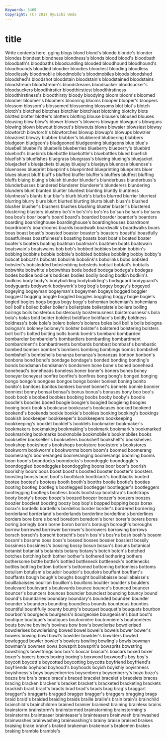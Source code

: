 ```yaml
---
Keywords: 5469 
Copyright: (C) 2017 Ryuichi Ueda
---
```


# title

Write contents here.
gging
blogs blond blond's blonde blonde's blonder blondes blondest blondness blondness's
blonds blood blood's bloodbath bloodbath's bloodbaths bloodcurdling blooded bloodhound bloodhound's
bloodhounds bloodied bloodier bloodies bloodiest blooding bloodless bloodlessly bloodmobile bloodmobile's
bloodmobiles bloods bloodshed bloodshed's bloodshot bloodstain bloodstain's bloodstained bloodstains bloodstream
bloodstream's bloodstreams bloodsucker bloodsucker's bloodsuckers bloodthirstier bloodthirstiest bloodthirstiness bloodthirstiness's bloodthirsty
bloody bloodying bloom bloom's bloomed bloomer bloomer's bloomers blooming blooms
blooper blooper's bloopers blossom blossom's blossomed blossoming blossoms blot blot's
blotch blotch's blotched blotches blotchier blotchiest blotching blotchy blots blotted
blotter blotter's blotters blotting blouse blouse's bloused blouses blousing blow
blow's blower blower's blowers blowgun blowgun's blowguns blowing blown blowout
blowout's blowouts blows blowsier blowsiest blowsy blowtorch blowtorch's blowtorches blowup
blowup's blowups blowzier blowziest blowzy blubber blubber's blubbered blubbering blubbers
bludgeon bludgeon's bludgeoned bludgeoning bludgeons blue blue's bluebell bluebell's bluebells
blueberries blueberry blueberry's bluebird bluebird's bluebirds bluebottle bluebottle's bluebottles blued
bluefish bluefish's bluefishes bluegrass bluegrass's blueing blueing's bluejacket bluejacket's bluejackets
bluejay bluejay's bluejays bluenose bluenose's bluenoses blueprint blueprint's blueprinted blueprinting
blueprints bluer blues bluest bluff bluff's bluffed bluffer bluffer's bluffers
bluffest bluffing bluffs bluing bluing's bluish blunder blunder's blunderbuss blunderbuss's
blunderbusses blundered blunderer blunderer's blunderers blundering blunders blunt blunted blunter
bluntest blunting bluntly bluntness bluntness's blunts blur blur's blurb blurb's
blurbs blurred blurrier blurriest blurring blurry blurs blurt blurted blurting
blurts blush blush's blushed blusher blusher's blushers blushes blushing bluster
bluster's blustered blustering blusters blustery bo's'n bo's'n's bo's'ns bo'sun bo'sun's
bo'suns boa boa's boar boar's board board's boarded boarder boarder's
boarders boarding boardinghouse boardinghouse's boardinghouses boardroom boardroom's boardrooms boards boardwalk
boardwalk's boardwalks boars boas boast boast's boasted boaster boaster's boasters
boastful boastfully boastfulness boastfulness's boasting boasts boat boat's boated boater
boater's boaters boating boatman boatman's boatmen boats boatswain boatswain's boatswains
bob bob's bobbed bobbies bobbin bobbin's bobbing bobbins bobble bobble's
bobbled bobbles bobbling bobby bobby's bobcat bobcat's bobcats bobolink bobolink's
bobolinks bobs bobsled bobsled's bobsledded bobsledding bobsleds bobtail bobtail's bobtails
bobwhite bobwhite's bobwhites bode boded bodega bodega's bodegas bodes bodice
bodice's bodices bodies bodily boding bodkin bodkin's bodkins body body's
bodybuilding bodybuilding's bodyguard bodyguard's bodyguards bodywork bodywork's bog bog's bogey
bogey's bogeyed bogeying bogeyman bogeyman's bogeymen bogeys bogged boggier boggiest
bogging boggle boggled boggles boggling boggy bogie bogie's bogied bogies
bogs bogus bogy bogy's bohemian bohemian's bohemians boil boil's boiled
boiler boiler's boilerplate boilerplate's boilers boiling boilings boils boisterous boisterously
boisterousness boisterousness's bola bola's bolas bold bolder boldest boldface boldface's
boldly boldness boldness's bole bole's bolero bolero's boleros boles boll
boll's bolls bologna bologna's boloney boloney's bolster bolster's bolstered bolstering
bolsters bolt bolt's bolted bolting bolts bomb bomb's bombard bombarded
bombardier bombardier's bombardiers bombarding bombardment bombardment's bombardments bombards bombast bombast's
bombastic bombed bomber bomber's bombers bombing bombings bombs bombshell bombshell's
bombshells bonanza bonanza's bonanzas bonbon bonbon's bonbons bond bond's bondage
bondage's bonded bonding bonding's bonds bondsman bondsman's bondsmen bone bone's
boned bonehead bonehead's boneheads boneless boner boner's boners bones boney
boneyer boneyest bonfire bonfire's bonfires bong bong's bonged bonging bongo
bongo's bongoes bongos bongs bonier boniest boning bonito bonito's bonitoes
bonitos bonkers bonnet bonnet's bonnets bonnie bonnier bonniest bonny bonsai
bonsai's bonus bonus's bonuses bony boo boo's boob boob's boobed
boobies boobing boobs booby booby's boodle boodle's boodles booed boogie
boogie's boogied boogieing boogies booing book book's bookcase bookcase's bookcases
booked bookend bookend's bookends bookie bookie's bookies booking booking's bookings
bookish bookkeeper bookkeeper's bookkeepers bookkeeping bookkeeping's booklet booklet's booklets bookmaker
bookmaker's bookmakers bookmaking bookmaking's bookmark bookmark's bookmarked bookmarking bookmarks bookmobile
bookmobile's bookmobiles books bookseller bookseller's booksellers bookshelf bookshelf's bookshelves bookshop
bookshop's bookshops bookstore bookstore's bookstores bookworm bookworm's bookworms boom boom's
boomed boomerang boomerang's boomeranged boomeranging boomerangs booming booms boon boon's
boondocks boondocks's boondoggle boondoggle's boondoggled boondoggles boondoggling boons boor boor's
boorish boorishly boors boos boost boost's boosted booster booster's boosters
boosting boosts boot boot's bootblack bootblack's bootblacks booted bootee bootee's
bootees booth booth's booths bootie bootie's booties booting bootleg bootleg's
bootlegged bootlegger bootlegger's bootleggers bootlegging bootlegs bootless boots bootstrap bootstrap's
bootstraps booty booty's booze booze's boozed boozer boozer's boozers boozes
boozier booziest boozing boozy bop bop's bopped bopping bops borax
borax's bordello bordello's bordellos border border's bordered bordering borderland borderland's
borderlands borderline borderline's borderlines borders bore bore's bored boredom boredom's
borer borer's borers bores boring boringly born borne boron boron's
borough borough's boroughs borrow borrowed borrower borrower's borrowers borrowing borrows
borsch borsch's borscht borscht's bos'n bos'n's bos'ns bosh bosh's bosom
bosom's bosoms boss boss's bossed bosses bossier bossiest bossily bossiness
bossiness's bossing bossy bosun bosun's bosuns botanical botanist botanist's botanists
botany botany's botch botch's botched botches botching both bother bother's
bothered bothering bothers bothersome bottle bottle's bottled bottleneck bottleneck's bottlenecks
bottles bottling bottom bottom's bottomed bottoming bottomless bottoms botulism botulism's
boudoir boudoir's boudoirs bouffant bouffant's bouffants bough bough's boughs bought
bouillabaisse bouillabaisse's bouillabaisses bouillon bouillon's bouillons boulder boulder's boulders boulevard
boulevard's boulevards bounce bounce's bounced bouncer bouncer's bouncers bounces bouncier
bounciest bouncing bouncy bound bound's boundaries boundary boundary's bounded bounden
bounder bounder's bounders bounding boundless bounds bounteous bounties bountiful bountifully
bounty bounty's bouquet bouquet's bouquets bourbon bourbon's bourgeois bourgeois's bourgeoisie
bourgeoisie's bout bout's boutique boutique's boutiques boutonnière boutonnière's boutonnières bouts
bovine bovine's bovines bow bow's bowdlerise bowdlerised bowdlerises bowdlerising bowed
bowel bowel's bowels bower bower's bowers bowing bowl bowl's bowlder
bowlder's bowlders bowled bowlegged bowler bowler's bowlers bowling bowling's bowls
bowman bowman's bowmen bows bowsprit bowsprit's bowsprits bowstring bowstring's bowstrings
box box's boxcar boxcar's boxcars boxed boxer boxer's boxers boxes
boxing boxing's boxwood boxwood's boy boy's boycott boycott's boycotted boycotting
boycotts boyfriend boyfriend's boyfriends boyhood boyhood's boyhoods boyish boyishly boyishness
boyishness's boys boysenberries boysenberry boysenberry's bozo bozo's bozos bra bra's
brace brace's braced bracelet bracelet's bracelets braces bracing bracken bracken's
bracket bracket's bracketed bracketing brackets brackish bract bract's bracts brad
brad's brads brag brag's braggart braggart's braggarts bragged bragger bragger's
braggers bragging brags braid braid's braided braiding braids braille braille's
brain brain's brainchild brainchild's brainchildren brained brainier brainiest braining brainless
brains brainstorm brainstorm's brainstormed brainstorming brainstorming's brainstorms brainteaser brainteaser's brainteasers
brainwash brainwashed brainwashes brainwashing brainwashing's brainy braise braised braises braising
brake brake's braked brakeman brakeman's brakemen brakes braking bramble bramble's
